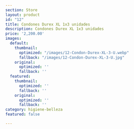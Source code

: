 ```yaml
---
section: Store
layout: product
id: "12"
title: Condones Durex XL 1x3 unidades
description: Condones Durex XL 1x3 unidades
price: '2,200.00'
images:
  default:
    thumbnail:
      optimized: "/images/12-Condon-Durex-XL-3-U.webp"
      fallback: "/images/12-Condon-Durex-XL-3-U.jpg"
    original:
      optimized: ''
      fallback: ''
  featured:
    thumbnail:
      optimized: ''
      fallback: ''
    original:
      optimized: ''
      fallback: ''
category: higiene-belleza
featured: false

---
```

